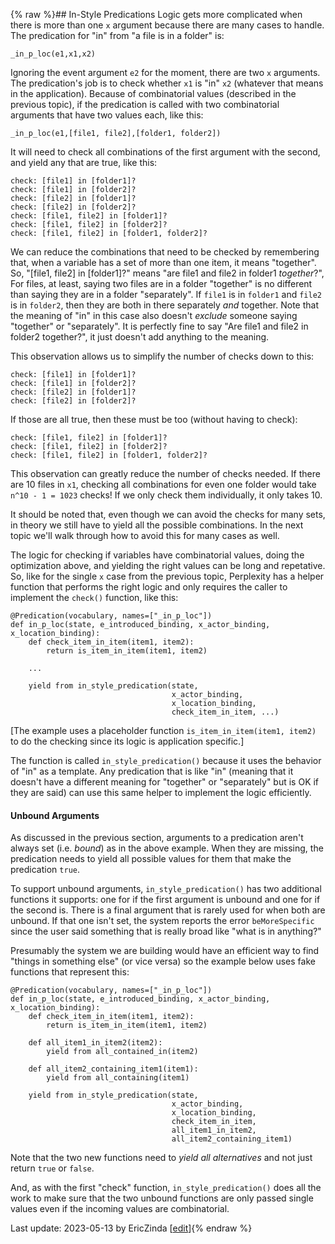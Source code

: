 {% raw %}## In-Style Predications
Logic gets more complicated when there is more than one `x` argument because there are many cases to handle. The predication for "in" from "a file is in a folder" is:

```
_in_p_loc(e1,x1,x2)
```
Ignoring the event argument `e2` for the moment, there are two `x` arguments. The predication's job is to check whether `x1` is "in" `x2` (whatever that means in the application). Because of combinatorial values (described in the previous topic), if the predication is called with two combinatorial arguments that have two values each, like this:

```
_in_p_loc(e1,[file1, file2],[folder1, folder2])
```

It will need to check all combinations of the first argument with the second, and yield any that are true, like this:

```
check: [file1] in [folder1]?
check: [file1] in [folder2]?
check: [file2] in [folder1]?
check: [file2] in [folder2]?
check: [file1, file2] in [folder1]?
check: [file1, file2] in [folder2]?
check: [file1, file2] in [folder1, folder2]?
```
We can reduce the combinations that need to be checked by remembering that, when a variable has a set of more than one item, it means "together".  So, "[file1, file2] in [folder1]?" means "are file1 and file2 in folder1 *together*?", For files, at least, saying two files are in a folder "together" is no different than saying they are in a folder "separately". If `file1` is in `folder1` and `file2` is in `folder2`, then they are both in there separately *and* together. Note that the meaning of "in" in this case also doesn't *exclude* someone saying "together" or "separately". It is perfectly fine to say "Are file1 and file2 in folder2 together?", it just doesn't add anything to the meaning.

This observation allows us to simplify the number of checks down to this:

```
check: [file1] in [folder1]?
check: [file1] in [folder2]?
check: [file2] in [folder1]?
check: [file2] in [folder2]?
```

If those are all true, then these must be too (without having to check):

```
check: [file1, file2] in [folder1]?
check: [file1, file2] in [folder2]?
check: [file1, file2] in [folder1, folder2]?
```

This observation can greatly reduce the number of checks needed. If there are 10 files in `x1`, checking all combinations for even one folder would take `n^10 - 1 = 1023` checks! If we only check them individually, it only takes 10.

It should be noted that, even though we can avoid the checks for many sets, in theory we still have to yield all the possible combinations. In the next topic we'll walk through how to avoid this for many cases as well.

The logic for checking if variables have combinatorial values, doing the optimization above, and yielding the right values can be long and repetative. So, like for the single `x` case from the previous topic, Perplexity has a helper function that performs the right logic and only requires the caller to implement the `check()` function, like this:

```
@Predication(vocabulary, names=["_in_p_loc"])
def in_p_loc(state, e_introduced_binding, x_actor_binding, x_location_binding):
    def check_item_in_item(item1, item2):
        return is_item_in_item(item1, item2)
    
    ...

    yield from in_style_predication(state, 
                                    x_actor_binding, 
                                    x_location_binding, 
                                    check_item_in_item, ...)
```

[The example uses a placeholder function `is_item_in_item(item1, item2)` to do the checking since its logic is application specific.]

The function is called `in_style_predication()` because it uses the behavior of "in" as a template.  Any predication that is like "in" (meaning that it doesn't have a different meaning for "together" or "separately" but is OK if they are said) can use this same helper to implement the logic efficiently.

#### Unbound Arguments
As discussed in the previous section, arguments to a predication aren't always set (i.e. *bound*) as in the above example. When they are missing, the predication needs to yield all possible values for them that make the predication `true`.  

To support unbound arguments, `in_style_predication()` has two additional functions it supports: one for if the first argument is unbound and one for if the second is. There is a final argument that is rarely used for when both are unbound. If that one isn't set, the system reports the error `beMoreSpecific` since the user said something that is really broad like "what is in anything?"

Presumably the system we are building would have an efficient way to find "things in something else" (or vice versa) so the example below uses fake functions that represent this:

```
@Predication(vocabulary, names=["_in_p_loc"])
def in_p_loc(state, e_introduced_binding, x_actor_binding, x_location_binding):
    def check_item_in_item(item1, item2):
        return is_item_in_item(item1, item2)
    
    def all_item1_in_item2(item2):
        yield from all_contained_in(item2)

    def all_item2_containing_item1(item1):
        yield from all_containing(item1)

    yield from in_style_predication(state, 
                                    x_actor_binding, 
                                    x_location_binding, 
                                    check_item_in_item, 
                                    all_item1_in_item2, 
                                    all_item2_containing_item1)
```

Note that the two new functions need to *yield all alternatives* and not just return `true` or `false`.

And, as with the first "check" function, `in_style_predication()` does all the work to make sure that the two unbound functions are only passed single values even if the incoming values are combinatorial.  

Last update: 2023-05-13 by EricZinda [[edit](https://github.com/EricZinda/Perplexity/edit/main/docs/pxHowTo/pxHowTo30InStylePredications.md)]{% endraw %}